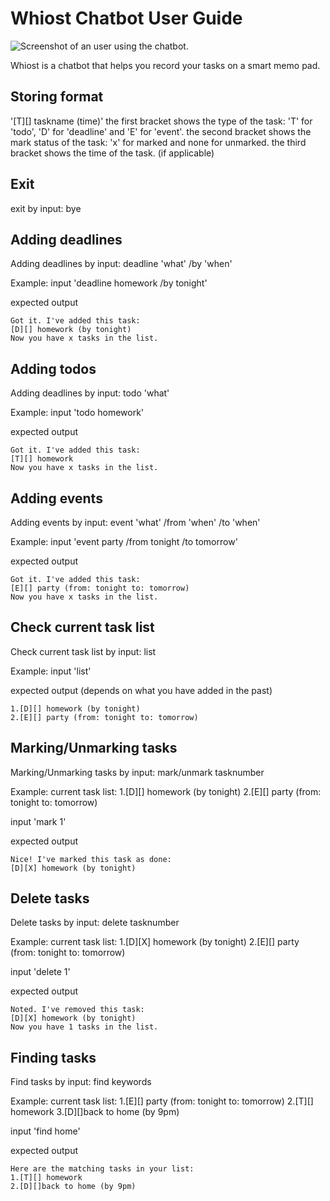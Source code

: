 # Whiost Chatbot User Guide


![Screenshot of an user using the chatbot.](/Ui.png)

Whiost is a chatbot that helps you record your tasks on a smart memo pad. 


## Storing format
'[T][] taskname (time)'
the first bracket shows the type of the task: 'T' for 'todo', 'D' for 'deadline' and 'E' for 'event'. 
the second bracket shows the mark status of the task: 'x' for marked and none for unmarked. 
the third bracket shows the time of the task. (if applicable)


## Exit
exit by input: bye


## Adding deadlines
Adding deadlines by input: deadline 'what' /by 'when'

Example: 
input 'deadline homework /by tonight'

expected output

```
Got it. I've added this task:
[D][] homework (by tonight)
Now you have x tasks in the list.
```


## Adding todos
Adding deadlines by input: todo 'what'

Example: 
input 'todo homework'

expected output

```
Got it. I've added this task:
[T][] homework
Now you have x tasks in the list.
```


## Adding events
Adding events by input: event 'what' /from 'when' /to 'when'

Example: 
input 'event party /from tonight /to tomorrow'

expected output

```
Got it. I've added this task:
[E][] party (from: tonight to: tomorrow)
Now you have x tasks in the list.
```


## Check current task list
Check current task list by input: list

Example: 
input 'list'

expected output (depends on what you have added in the past)

```
1.[D][] homework (by tonight)
2.[E][] party (from: tonight to: tomorrow)
```


## Marking/Unmarking tasks
Marking/Unmarking tasks by input: mark/unmark tasknumber

Example: 
current task list:
1.[D][] homework (by tonight)
2.[E][] party (from: tonight to: tomorrow)

input 'mark 1'

expected output

```
Nice! I've marked this task as done:
[D][X] homework (by tonight)
```


## Delete tasks
Delete tasks by input: delete tasknumber

Example: 
current task list:
1.[D][X] homework (by tonight)
2.[E][] party (from: tonight to: tomorrow)

input 'delete 1'

expected output

```
Noted. I've removed this task:
[D][X] homework (by tonight)
Now you have 1 tasks in the list. 
```


## Finding tasks
Find tasks by input: find keywords

Example: 
current task list:
1.[E][] party (from: tonight to: tomorrow)
2.[T][] homework
3.[D][]back to home (by 9pm)

input 'find home'

expected output

```
Here are the matching tasks in your list:
1.[T][] homework
2.[D][]back to home (by 9pm)
```